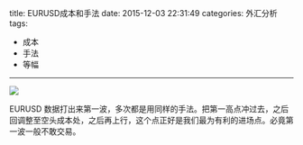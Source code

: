 title: EURUSD成本和手法
date: 2015-12-03 22:31:49
categories: 外汇分析
tags:
- 成本
- 手法
- 等幅
---
![](http://eurusd.qiniudn.com/121.png)

EURUSD 数据打出来第一波，多次都是用同样的手法。把第一高点冲过去，之后回调整至空头成本处，之后再上行，这个点正好是我们最为有利的进场点。必竟第一波一般不敢交易。

